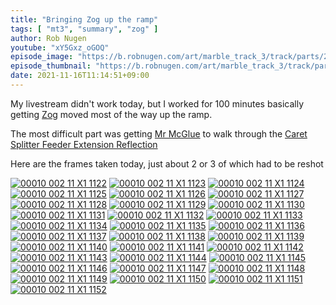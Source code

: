 ```yaml
---
title: "Bringing Zog up the ramp"
tags: [ "mt3", "summary", "zog" ]
author: Rob Nugen
youtube: "xY5Gxz_oGOQ"
episode_image: "https://b.robnugen.com/art/marble_track_3/track/parts/2021/2021_nov_16_candy_mama_carrying_zog.jpg"
episode_thumbnail: "https://b.robnugen.com/art/marble_track_3/track/parts/2021/thumbs/2021_nov_16_candy_mama_carrying_zog.jpg"
date: 2021-11-16T11:14:51+09:00
---
```


My livestream didn't work today, but I worked for 100 minutes
basically getting [Zog](/parts/zog/) moved most of the way up the ramp.

The most difficult part was getting
[Mr McGlue](/workers/mr_mcglue/)
to walk through the
[Caret Splitter Feeder Extension Reflection](/parts/caret-splitter-feeder-extension-reflection/)

Here are the frames taken today, just about 2 or 3 of which had to be
reshot

[![00010 002 11 X1 1122](//b.robnugen.com/art/marble_track_3/frames/2021/thumbs/00010_002_11_X1_1122.jpg)](//b.robnugen.com/art/marble_track_3/frames/2021/00010_002_11_X1_1122.jpg)
[![00010 002 11 X1 1123](//b.robnugen.com/art/marble_track_3/frames/2021/thumbs/00010_002_11_X1_1123.jpg)](//b.robnugen.com/art/marble_track_3/frames/2021/00010_002_11_X1_1123.jpg)
[![00010 002 11 X1 1124](//b.robnugen.com/art/marble_track_3/frames/2021/thumbs/00010_002_11_X1_1124.jpg)](//b.robnugen.com/art/marble_track_3/frames/2021/00010_002_11_X1_1124.jpg)
[![00010 002 11 X1 1125](//b.robnugen.com/art/marble_track_3/frames/2021/thumbs/00010_002_11_X1_1125.jpg)](//b.robnugen.com/art/marble_track_3/frames/2021/00010_002_11_X1_1125.jpg)
[![00010 002 11 X1 1126](//b.robnugen.com/art/marble_track_3/frames/2021/thumbs/00010_002_11_X1_1126.jpg)](//b.robnugen.com/art/marble_track_3/frames/2021/00010_002_11_X1_1126.jpg)
[![00010 002 11 X1 1127](//b.robnugen.com/art/marble_track_3/frames/2021/thumbs/00010_002_11_X1_1127.jpg)](//b.robnugen.com/art/marble_track_3/frames/2021/00010_002_11_X1_1127.jpg)
[![00010 002 11 X1 1128](//b.robnugen.com/art/marble_track_3/frames/2021/thumbs/00010_002_11_X1_1128.jpg)](//b.robnugen.com/art/marble_track_3/frames/2021/00010_002_11_X1_1128.jpg)
[![00010 002 11 X1 1129](//b.robnugen.com/art/marble_track_3/frames/2021/thumbs/00010_002_11_X1_1129.jpg)](//b.robnugen.com/art/marble_track_3/frames/2021/00010_002_11_X1_1129.jpg)
[![00010 002 11 X1 1130](//b.robnugen.com/art/marble_track_3/frames/2021/thumbs/00010_002_11_X1_1130.jpg)](//b.robnugen.com/art/marble_track_3/frames/2021/00010_002_11_X1_1130.jpg)
[![00010 002 11 X1 1131](//b.robnugen.com/art/marble_track_3/frames/2021/thumbs/00010_002_11_X1_1131.jpg)](//b.robnugen.com/art/marble_track_3/frames/2021/00010_002_11_X1_1131.jpg)
[![00010 002 11 X1 1132](//b.robnugen.com/art/marble_track_3/frames/2021/thumbs/00010_002_11_X1_1132.jpg)](//b.robnugen.com/art/marble_track_3/frames/2021/00010_002_11_X1_1132.jpg)
[![00010 002 11 X1 1133](//b.robnugen.com/art/marble_track_3/frames/2021/thumbs/00010_002_11_X1_1133.jpg)](//b.robnugen.com/art/marble_track_3/frames/2021/00010_002_11_X1_1133.jpg)
[![00010 002 11 X1 1134](//b.robnugen.com/art/marble_track_3/frames/2021/thumbs/00010_002_11_X1_1134.jpg)](//b.robnugen.com/art/marble_track_3/frames/2021/00010_002_11_X1_1134.jpg)
[![00010 002 11 X1 1135](//b.robnugen.com/art/marble_track_3/frames/2021/thumbs/00010_002_11_X1_1135.jpg)](//b.robnugen.com/art/marble_track_3/frames/2021/00010_002_11_X1_1135.jpg)
[![00010 002 11 X1 1136](//b.robnugen.com/art/marble_track_3/frames/2021/thumbs/00010_002_11_X1_1136.jpg)](//b.robnugen.com/art/marble_track_3/frames/2021/00010_002_11_X1_1136.jpg)
[![00010 002 11 X1 1137](//b.robnugen.com/art/marble_track_3/frames/2021/thumbs/00010_002_11_X1_1137.jpg)](//b.robnugen.com/art/marble_track_3/frames/2021/00010_002_11_X1_1137.jpg)
[![00010 002 11 X1 1138](//b.robnugen.com/art/marble_track_3/frames/2021/thumbs/00010_002_11_X1_1138.jpg)](//b.robnugen.com/art/marble_track_3/frames/2021/00010_002_11_X1_1138.jpg)
[![00010 002 11 X1 1139](//b.robnugen.com/art/marble_track_3/frames/2021/thumbs/00010_002_11_X1_1139.jpg)](//b.robnugen.com/art/marble_track_3/frames/2021/00010_002_11_X1_1139.jpg)
[![00010 002 11 X1 1140](//b.robnugen.com/art/marble_track_3/frames/2021/thumbs/00010_002_11_X1_1140.jpg)](//b.robnugen.com/art/marble_track_3/frames/2021/00010_002_11_X1_1140.jpg)
[![00010 002 11 X1 1141](//b.robnugen.com/art/marble_track_3/frames/2021/thumbs/00010_002_11_X1_1141.jpg)](//b.robnugen.com/art/marble_track_3/frames/2021/00010_002_11_X1_1141.jpg)
[![00010 002 11 X1 1142](//b.robnugen.com/art/marble_track_3/frames/2021/thumbs/00010_002_11_X1_1142.jpg)](//b.robnugen.com/art/marble_track_3/frames/2021/00010_002_11_X1_1142.jpg)
[![00010 002 11 X1 1143](//b.robnugen.com/art/marble_track_3/frames/2021/thumbs/00010_002_11_X1_1143.jpg)](//b.robnugen.com/art/marble_track_3/frames/2021/00010_002_11_X1_1143.jpg)
[![00010 002 11 X1 1144](//b.robnugen.com/art/marble_track_3/frames/2021/thumbs/00010_002_11_X1_1144.jpg)](//b.robnugen.com/art/marble_track_3/frames/2021/00010_002_11_X1_1144.jpg)
[![00010 002 11 X1 1145](//b.robnugen.com/art/marble_track_3/frames/2021/thumbs/00010_002_11_X1_1145.jpg)](//b.robnugen.com/art/marble_track_3/frames/2021/00010_002_11_X1_1145.jpg)
[![00010 002 11 X1 1146](//b.robnugen.com/art/marble_track_3/frames/2021/thumbs/00010_002_11_X1_1146.jpg)](//b.robnugen.com/art/marble_track_3/frames/2021/00010_002_11_X1_1146.jpg)
[![00010 002 11 X1 1147](//b.robnugen.com/art/marble_track_3/frames/2021/thumbs/00010_002_11_X1_1147.jpg)](//b.robnugen.com/art/marble_track_3/frames/2021/00010_002_11_X1_1147.jpg)
[![00010 002 11 X1 1148](//b.robnugen.com/art/marble_track_3/frames/2021/thumbs/00010_002_11_X1_1148.jpg)](//b.robnugen.com/art/marble_track_3/frames/2021/00010_002_11_X1_1148.jpg)
[![00010 002 11 X1 1149](//b.robnugen.com/art/marble_track_3/frames/2021/thumbs/00010_002_11_X1_1149.jpg)](//b.robnugen.com/art/marble_track_3/frames/2021/00010_002_11_X1_1149.jpg)
[![00010 002 11 X1 1150](//b.robnugen.com/art/marble_track_3/frames/2021/thumbs/00010_002_11_X1_1150.jpg)](//b.robnugen.com/art/marble_track_3/frames/2021/00010_002_11_X1_1150.jpg)
[![00010 002 11 X1 1151](//b.robnugen.com/art/marble_track_3/frames/2021/thumbs/00010_002_11_X1_1151.jpg)](//b.robnugen.com/art/marble_track_3/frames/2021/00010_002_11_X1_1151.jpg)
[![00010 002 11 X1 1152](//b.robnugen.com/art/marble_track_3/frames/2021/thumbs/00010_002_11_X1_1152.jpg)](//b.robnugen.com/art/marble_track_3/frames/2021/00010_002_11_X1_1152.jpg)
